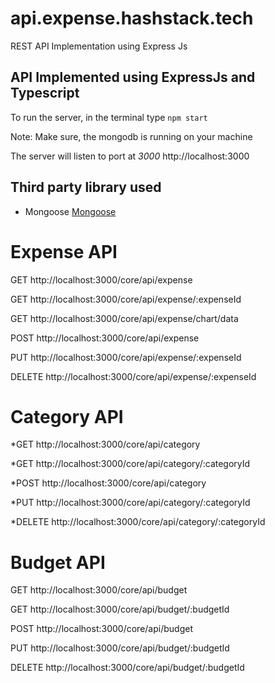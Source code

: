 # api.expense.hashstack.tech
REST API Implementation using Express Js 

## API Implemented using ExpressJs and Typescript

To run the server, in the terminal type
`npm start`

Note: Make sure, the mongodb is running on your machine

The server will listen to port at *3000* http://localhost:3000

## Third party library used
* Mongoose  [Mongoose](https://mongoosejs.com/)


# Expense API 

 GET        http://localhost:3000/core/api/expense
 
 GET        http://localhost:3000/core/api/expense/:expenseId 

 GET        http://localhost:3000/core/api/expense/chart/data

 POST       http://localhost:3000/core/api/expense 
 
 PUT        http://localhost:3000/core/api/expense/:expenseId 
 
 DELETE     http://localhost:3000/core/api/expense/:expenseId 
 

# Category API 
 *GET        http://localhost:3000/core/api/category 

 *GET        http://localhost:3000/core/api/category/:categoryId 

 *POST       http://localhost:3000/core/api/category 

 *PUT        http://localhost:3000/core/api/category/:categoryId 

 *DELETE     http://localhost:3000/core/api/category/:categoryId 

# Budget API 

 GET        http://localhost:3000/core/api/budget 
 
 GET        http://localhost:3000/core/api/budget/:budgetId 
 
 POST       http://localhost:3000/core/api/budget 
 
 PUT        http://localhost:3000/core/api/budget/:budgetId 
 
 DELETE     http://localhost:3000/core/api/budget/:budgetId 


